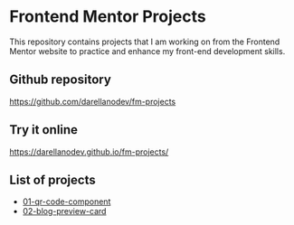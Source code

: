 # Frontend Mentor Projects

This repository contains projects that I am working on from the Frontend Mentor website to practice and enhance my front-end development skills.

## Github repository

<https://github.com/darellanodev/fm-projects>

## Try it online

<https://darellanodev.github.io/fm-projects/>

## List of projects

- [01-qr-code-component](https://github.com/darellanodev/fm-projects/tree/main/01-qr-code-component)
- [02-blog-preview-card](https://github.com/darellanodev/fm-projects/tree/main/02-blog-preview-card)
